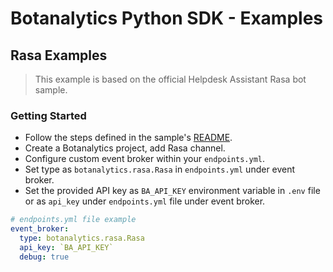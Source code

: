 # Botanalytics Python SDK - Examples

## Rasa Examples

> This example is based on the official Helpdesk Assistant Rasa bot sample.

### Getting Started

* Follow the steps defined in the sample's [README](/rasa/README.md).
* Create a Botanalytics project, add Rasa channel.
* Configure custom event broker within your `endpoints.yml`.
* Set type as `botanalytics.rasa.Rasa` in `endpoints.yml` under event broker.
* Set the provided API key as `BA_API_KEY` environment variable in `.env` file or as `api_key` under `endpoints.yml` file under event broker.

``` yaml
# endpoints.yml file example
event_broker:
  type: botanalytics.rasa.Rasa
  api_key: `BA_API_KEY`
  debug: true
```
